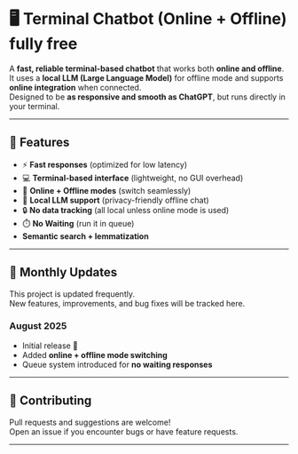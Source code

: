 # 🖥️ Terminal Chatbot (Online + Offline) fully free

A **fast, reliable terminal-based chatbot** that works both **online and offline**.  
It uses a **local LLM (Large Language Model)** for offline mode and supports **online integration** when connected.  
Designed to be **as responsive and smooth as ChatGPT**, but runs directly in your terminal.

---

## 🚀 Features
- ⚡ **Fast responses** (optimized for low latency)
- 💻 **Terminal-based interface** (lightweight, no GUI overhead)
- 🔗 **Online + Offline modes** (switch seamlessly)
- 🧠 **Local LLM support** (privacy-friendly offline chat)
- 🔒 **No data tracking** (all local unless online mode is used)
- ⏱️ **No Waiting** (run it in queue)
- **Semantic search + lemmatization** 

---

## 📅 Monthly Updates
This project is updated frequently.  
New features, improvements, and bug fixes will be tracked here.  

### August 2025
- Initial release 🚀  
- Added **online + offline mode switching**  
- Queue system introduced for **no waiting responses**  


---

## 🤝 Contributing
Pull requests and suggestions are welcome!  
Open an issue if you encounter bugs or have feature requests.

---
